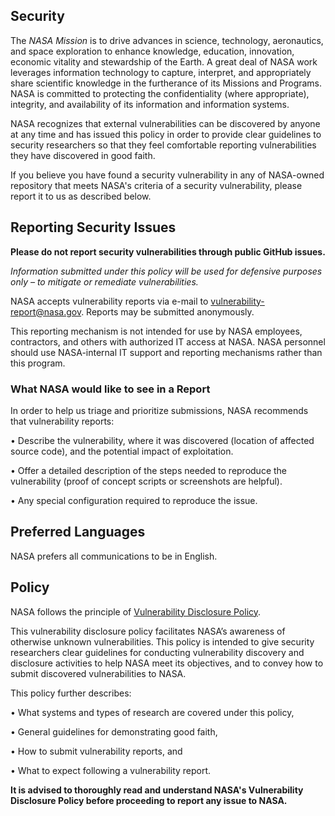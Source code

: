 ## Security

The *NASA Mission* is to drive advances in science, technology, aeronautics, and space exploration to enhance knowledge, education, innovation, economic vitality and stewardship of the Earth. 
A great deal of NASA work leverages information technology to capture, interpret, and appropriately share scientific knowledge in the furtherance of its Missions and Programs. NASA is committed to protecting the confidentiality (where appropriate), integrity, and availability of its information and information systems.

NASA recognizes that external vulnerabilities can be discovered by anyone at any time and has issued this policy in order to provide clear guidelines to security researchers so that they feel comfortable reporting vulnerabilities they have discovered in good faith.

If you believe you have found a security vulnerability in any of NASA-owned repository that meets NASA's criteria of a security vulnerability, please report it to us as described below.

## Reporting Security Issues

**Please do not report security vulnerabilities through public GitHub issues.**

*Information submitted under this policy will be used for defensive purposes only – to mitigate or 
remediate vulnerabilities.*

NASA accepts vulnerability reports via e-mail to vulnerability-report@nasa.gov. Reports may 
be submitted anonymously.

This reporting mechanism is not intended for use by NASA employees, contractors, and others 
with authorized IT access at NASA. NASA personnel should use NASA-internal IT support and 
reporting mechanisms rather than this program.

### What NASA would like to see in a Report

In order to help us triage and prioritize submissions, NASA recommends that vulnerability
reports:

• Describe the vulnerability, where it was discovered (location of affected source code), and the potential impact of 
exploitation. 

• Offer a detailed description of the steps needed to reproduce the vulnerability (proof of 
concept scripts or screenshots are helpful).

• Any special configuration required to reproduce the issue.

## Preferred Languages

NASA prefers all communications to be in English.

## Policy

NASA follows the principle of [Vulnerability Disclosure Policy](https://www.nasa.gov/vulnerability-disclosure-policy).

This vulnerability disclosure policy facilitates NASA’s awareness of otherwise unknown vulnerabilities. This policy is intended to give security researchers clear guidelines for conducting vulnerability discovery and disclosure activities to help NASA meet its objectives, and to convey how to submit discovered vulnerabilities to NASA.

This policy further describes:

• What systems and types of research are covered under this policy,

• General guidelines for demonstrating good faith,

• How to submit vulnerability reports, and

• What to expect following a vulnerability report.

**It is advised to thoroughly read and understand NASA's Vulnerability Disclosure Policy before proceeding to report any issue to NASA.**